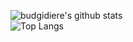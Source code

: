 ![budgidiere's github stats](https://github-readme-stats.vercel.app/api?username=budgidiere&count_private=true&show_icons=true&theme=dark)
<br />
![Top Langs](https://github-readme-stats.vercel.app/api/top-langs/?username=budgidiere&count_private=true&show_icons=true&theme=dark)
